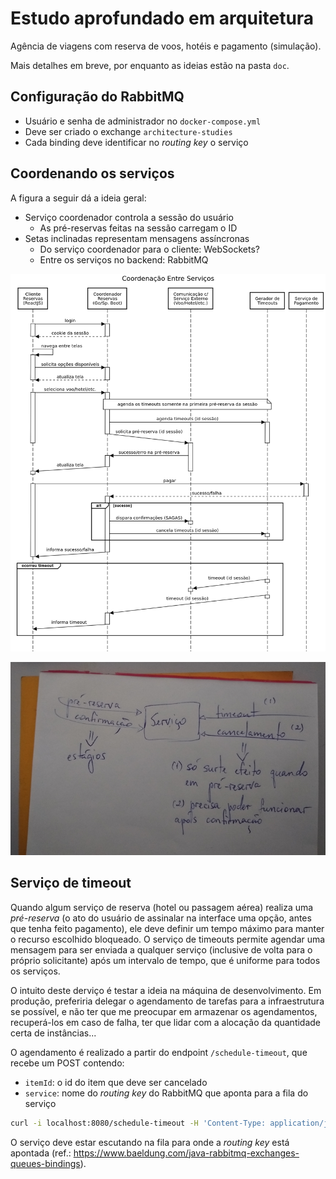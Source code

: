 # Estudo aprofundado em arquitetura

Agência de viagens com reserva de voos, hotéis e pagamento (simulação).

Mais detalhes em breve, por enquanto as ideias estão na pasta `doc`.

## Configuração do RabbitMQ

* Usuário e senha de administrador no `docker-compose.yml`
* Deve ser criado o exchange `architecture-studies`
* Cada binding deve identificar no _routing key_ o serviço

## Coordenando os serviços

A figura a seguir dá a ideia geral:

* Serviço coordenador controla a sessão do usuário
  * As pré-reservas feitas na sessão carregam o ID
* Setas inclinadas representam mensagens assíncronas
  * Do serviço coordenador para o cliente: WebSockets?
  * Entre os serviços no backend: RabbitMQ
 
![Coordenação entre serviços](https://raw.githubusercontent.com/EdyKnopfler/architecture-studies/main/doc/coordenacao-entre-servicos.png)

![Mensagens SAGAS](https://raw.githubusercontent.com/EdyKnopfler/architecture-studies/main/doc/planejamento-sagas.png)

## Serviço de timeout

Quando algum serviço de reserva (hotel ou passagem aérea) realiza uma _pré-reserva_ (o ato do usuário de assinalar na interface uma opção, antes que tenha feito pagamento), ele deve definir um tempo máximo para manter o recurso escolhido bloqueado. O serviço de timeouts permite agendar uma mensagem para ser enviada a qualquer serviço (inclusive de volta para o próprio solicitante) após um intervalo de tempo, que é uniforme para todos os serviços.

O intuito deste derviço é testar a ideia na máquina de desenvolvimento. Em produção, preferiria delegar o agendamento de tarefas para a infraestrutura se possível, e não ter que me preocupar em armazenar os agendamentos, recuperá-los em caso de falha, ter que lidar com a alocação da quantidade certa de instâncias...

O agendamento é realizado a partir do endpoint `/schedule-timeout`, que recebe um POST contendo:
* `itemId`: o id do item que deve ser cancelado
* `service`: nome do _routing key_ do RabbitMQ que aponta para a fila do serviço

```bash
curl -i localhost:8080/schedule-timeout -H 'Content-Type: application/json' -d '{"service": "hoteis", "itemId": 123456}'
```

O serviço deve estar escutando na fila para onde a _routing key_ está apontada (ref.: https://www.baeldung.com/java-rabbitmq-exchanges-queues-bindings).






